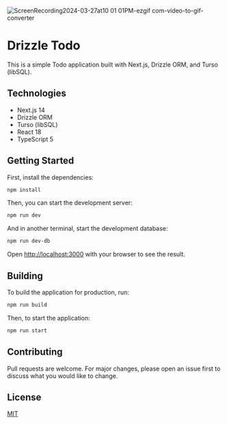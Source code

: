 ![ScreenRecording2024-03-27at10 01 01PM-ezgif com-video-to-gif-converter](https://github.com/itaysarfaty/drizzle_todo/assets/46969951/79edc0b1-f9d5-48c6-86d6-5c86f9bfd17c)

# Drizzle Todo
This is a simple Todo application built with Next.js, Drizzle ORM, and Turso (libSQL).

## Technologies

-   Next.js 14
-   Drizzle ORM
-   Turso (libSQL)
-   React 18
-   TypeScript 5

## Getting Started

First, install the dependencies:

```sh
npm install
```

Then, you can start the development server:

```sh
npm run dev
```

And in another terminal, start the development database:

```sh
npm run dev-db
```

Open [http://localhost:3000](http://localhost:3000) with your browser to see the result.

## Building

To build the application for production, run:

```sh
npm run build
```

Then, to start the application:

```sh
npm run start
```


## Contributing

Pull requests are welcome. For major changes, please open an issue first to discuss what you would like to change.

## License

[MIT](https://choosealicense.com/licenses/mit/)
